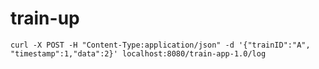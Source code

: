 # train-up
`curl -X POST -H "Content-Type:application/json" -d '{"trainID":"A", "timestamp":1,"data":2}' localhost:8080/train-app-1.0/log`